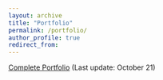 ```yaml
---
layout: archive
title: "Portfolio"
permalink: /portfolio/
author_profile: true
redirect_from:
---
```


[Complete Portfolio](/_pages/Portfolio.pdf) (Last update: October 21)

